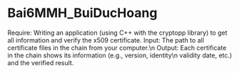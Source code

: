 # Bai6MMH_BuiDucHoang

Require:
Writing an application (using C++ with the cryptopp library) to get all
information and verify the x509 certificate.
Input: The path to all certificate files in the chain from your computer.\n
Output: Each certificate in the chain shows its information (e.g., version, identity\n
validity date, etc.) and the verified result.
